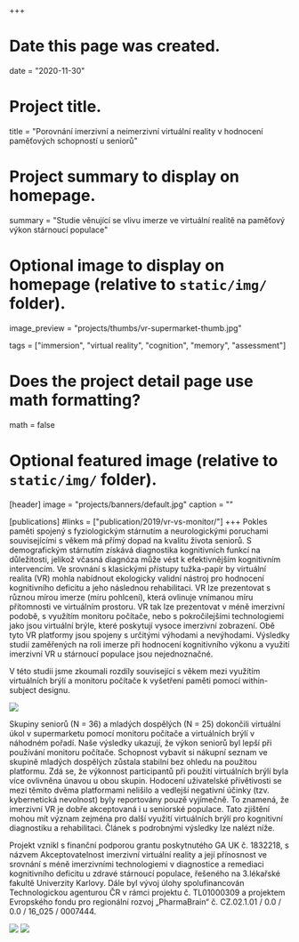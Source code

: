 +++
# Date this page was created.
date = "2020-11-30"

# Project title.
title = "Porovnání imerzivní a neimerzivní virtuální reality v hodnocení paměťových schopností u seniorů"

# Project summary to display on homepage.
summary = "Studie věnující se vlivu imerze ve virtuální realitě na paměťový výkon stárnoucí populace"

# Optional image to display on homepage (relative to `static/img/` folder).
image_preview = "projects/thumbs/vr-supermarket-thumb.jpg"

tags = ["immersion", "virtual reality", "cognition", "memory", "assessment"]

# Does the project detail page use math formatting?
math = false

# Optional featured image (relative to `static/img/` folder).
[header]
image = "projects/banners/default.jpg"
caption = ""

[publications]
#links = ["publication/2019/vr-vs-monitor/"]
+++
Pokles paměti spojený s fyziologickým stárnutím a neurologickými poruchami souvisejícími s věkem má přímý dopad na kvalitu života seniorů. S demografickým stárnutím získává diagnostika kognitivních funkcí na důležitosti, jelikož včasná diagnóza může vést k efektivnějším kognitivním intervencím. 
Ve srovnání s klasickými přístupy tužka-papír by virtuální realita (VR) mohla nabídnout ekologicky validní nástroj pro hodnocení kognitivního deficitu a jeho následnou rehabilitaci. VR lze prezentovat s různou mírou imerze (míru pohlcení), která ovlinuje vnímanou míru přítomnosti ve virtuálním prostoru.  VR tak lze prezentovat v méně imerzivní podobě, s využítím monitoru počítače, nebo s pokročilejšími technologiemi jako jsou virtuální brýle, které poskytují vysoce imerzivní zobrazení. Obě tyto VR platformy jsou spojeny s určitými výhodami a nevýhodami. Výsledky studií zaměřených na roli imerze při hodnocení kognitivního výkonu a využití imerzivní VR u stárnoucí populace jsou nejednoznačné. 

V této studii jsme zkoumali rozdíly související s věkem mezi využítím virtuálních brýlí a monitoru počítače k vyšetření paměti pomocí within-subject designu. 

![](/img/projects/specs/vr-vs-monitor/graf.jpg)

Skupiny seniorů (N = 36) a mladých dospělých (N = 25) dokončili virtuální úkol v supermarketu pomocí monitoru počítače a virtuálních brýlí v náhodném pořadí. 
Naše výsledky ukazují, že výkon seniorů byl lepší při používání monitoru počítače. Schopnost vybavit si nákupní seznam ve skupině mladých dospělých zůstala stabilní bez ohledu na použitou platformu. Zdá se, že výkonnost participantů při použití virtuálních brýlí byla více ovlivněna únavou u obou skupin. 
Hodocení uživatelské přívětivosti se mezi těmito dvěma platformami nelišilo a vedlejší negativní účinky (tzv. kybernetická nevolnost) byly reportovány pouzě vyjímečně. To znamená, že imerzivní VR je dobře akceptovaná i u seniorské populace. Tato zjištění mohou mít význam zejména pro další využití virtuálních brýlí pro kognitivní diagnostiku a rehabilitaci.
Článek s podrobnými výsledky lze nalézt níže.


Projekt vznikl s finanční podporou grantu poskytnutého GA UK č. 1832218, s názvem Akceptovatelnost imerzivní virtuální reality a její přínosnost ve srovnání s méně imerzivními technologiemi v diagnostice a remediaci kognitivního deficitu u zdravé stárnoucí populace, řešeného na 3.lékařské fakultě Univerzity Karlovy. Dále byl vývoj úlohy spolufinancován Technologickou agenturou ČR v rámci projektu č. TL01000309 a projektem Evropského fondu pro regionální rozvoj „PharmaBrain“ č. CZ.02.1.01 / 0.0 / 0.0 / 16_025 / 0007444.

![](/img/projects/logos/tacr.jpg)
![](/img/projects/logos/3lf.jpg)